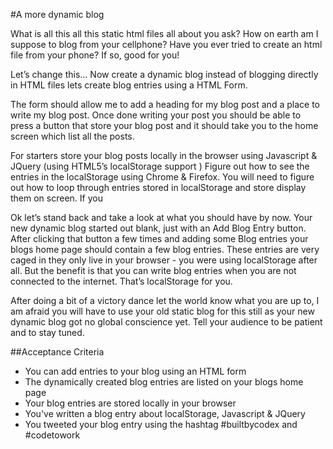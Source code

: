 #A more dynamic blog

What is all this all this static html files all about you ask? How on earth am I suppose to blog from your cellphone? Have you ever tried to create an html file from your phone? If so, good for you!

Let’s change this… Now create a dynamic blog instead of blogging directly in HTML files lets create blog entries using a HTML Form. 

The form should allow me to add a heading for my blog post and a place to write my blog post. Once done writing your post you should be able to press a button that store your blog post and it should take you to the home screen which list all the posts.

For starters store your blog posts locally in the browser using Javascript & JQuery (using HTML5’s localStorage support ) Figure out how to see the entries in the localStorage using Chrome & Firefox. You will need to figure out how to loop through entries stored in localStorage and store display them on screen. If you

Ok let’s stand back and take a look at what you should have by now. Your new dynamic blog started out blank,  just with an Add Blog Entry button. After clicking that button a few times and adding some Blog entries your blogs home page should contain a few blog entries. These entries are very caged in they only live in your browser - you were using localStorage after all. But the benefit is that you can write blog entries when you are not connected to the internet. That’s localStorage for you.

After doing a bit of a victory dance let the world know what you are up to, I am afraid you will have to use your old static blog for this still as your new dynamic blog got no global conscience yet. Tell your audience to be patient and to stay tuned.

##Acceptance Criteria

  * You can add entries to your blog using an HTML form
  * The dynamically created blog entries are listed on your blogs home page
  * Your blog entries are stored locally in your browser
  * You've written a blog entry about localStorage, Javascript & JQuery
  * You tweeted your blog entry using the hashtag #builtbycodex and #codetowork
